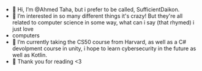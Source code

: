 - 👋 Hi, I’m @Ahmed Taha, but i prefer to be called, SufficientDaikon.
- 👀 I’m interested in so many different things it's crazy! But they're all related to computer science in some way, what can i say (that rhymed) i just love
- computers
- 🌱 I’m currently taking the CS50 course from Harvard, as well as a C# devolpment course in unity, i hope to learn cybersecurity in the future as well as Kotlin.
- 💞️ Thank you for reading <3

<!---
SufficientDaikon/SufficientDaikon is a ✨ special ✨ repository because its `README.md` (this file) appears on your GitHub profile.
You can click the Preview link to take a look at your changes.
--->
